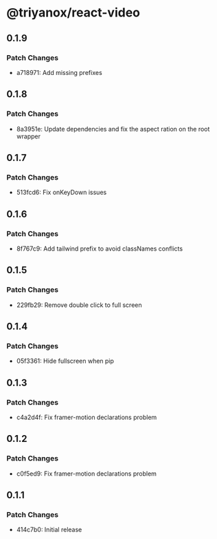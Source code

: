# @triyanox/react-video

## 0.1.9

### Patch Changes

- a718971: Add missing prefixes

## 0.1.8

### Patch Changes

- 8a3951e: Update dependencies and fix the aspect ration on the root wrapper

## 0.1.7

### Patch Changes

- 513fcd6: Fix onKeyDown issues

## 0.1.6

### Patch Changes

- 8f767c9: Add tailwind prefix to avoid classNames conflicts

## 0.1.5

### Patch Changes

- 229fb29: Remove double click to full screen

## 0.1.4

### Patch Changes

- 05f3361: Hide fullscreen when pip

## 0.1.3

### Patch Changes

- c4a2d4f: Fix framer-motion declarations problem

## 0.1.2

### Patch Changes

- c0f5ed9: Fix framer-motion declarations problem

## 0.1.1

### Patch Changes

- 414c7b0: Initial release
